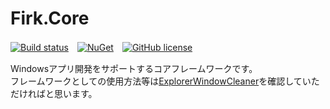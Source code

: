 # Firk.Core

[![Build status](https://ci.appveyor.com/api/projects/status/2vwcpt684byufr1e?svg=true)](https://ci.appveyor.com/project/finalstream/firk-core)　[![NuGet](https://img.shields.io/nuget/v/Firk.Core.svg?style=plastic)](https://www.nuget.org/packages/Firk.Core/)　[![GitHub license](https://img.shields.io/github/license/finalstream/Firk.Core.svg)]()

Windowsアプリ開発をサポートするコアフレームワークです。  
フレームワークとしての使用方法等は[ExplorerWindowCleaner](https://github.com/finalstream/ExplorerWindowCleaner)を確認していただければと思います。
